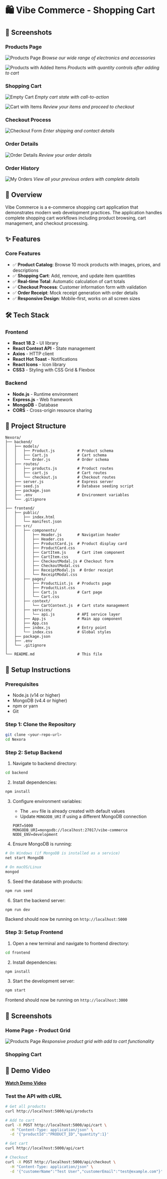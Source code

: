 # 🛍️ Vibe Commerce - Shopping Cart


## 📸 Screenshots

### Products Page
![Products Page](screenshots/prodcuts.png)
*Browse our wide range of electronics and accessories*

![Products with Added Items](screenshots/prodcuts_checkin.png)
*Products with quantity controls after adding to cart*

### Shopping Cart
![Empty Cart](screenshots/empty_cart.png)
*Empty cart state with call-to-action*

![Cart with Items](screenshots/cart_added.png)
*Review your items and proceed to checkout*

### Checkout Process
![Checkout Form](screenshots/checkout.png)
*Enter shipping and contact details*

### Order Details
![Order Details](screenshots/order.png)
*Review your order details*

### Order History
![My Orders](screenshots/my_orders.png)
*View all your previous orders with complete details*


## 🎯 Overview

Vibe Commerce is a e-commerce shopping cart application that demonstrates modern web development practices. The application handles complete shopping cart workflows including product browsing, cart management, and checkout processing.

## ✨ Features

### Core Features
- ✅ **Product Catalog**: Browse 10 mock products with images, prices, and descriptions
- ✅ **Shopping Cart**: Add, remove, and update item quantities
- ✅ **Real-time Total**: Automatic calculation of cart totals
- ✅ **Checkout Process**: Customer information form with validation
- ✅ **Order Receipt**: Mock receipt generation with order details
- ✅ **Responsive Design**: Mobile-first, works on all screen sizes


## 🛠️ Tech Stack

### Frontend
- **React 18.2** - UI library
- **React Context API** - State management
- **Axios** - HTTP client
- **React Hot Toast** - Notifications
- **React Icons** - Icon library
- **CSS3** - Styling with CSS Grid & Flexbox

### Backend
- **Node.js** - Runtime environment
- **Express.js** - Web framework
- **MongoDB** - Database
- **CORS** - Cross-origin resource sharing

## 📁 Project Structure

```
Nexora/
├── backend/
│   ├── models/
│   │   ├── Product.js          # Product schema
│   │   ├── Cart.js             # Cart schema
│   │   └── Order.js            # Order schema
│   ├── routes/
│   │   ├── products.js         # Product routes
│   │   ├── cart.js             # Cart routes
│   │   └── checkout.js         # Checkout routes
│   ├── server.js               # Express server
│   ├── seed.js                 # Database seeding script
│   ├── package.json
│   ├── .env                    # Environment variables
│   └── .gitignore
│
├── frontend/
│   ├── public/
│   │   ├── index.html
│   │   └── manifest.json
│   ├── src/
│   │   ├── components/
│   │   │   ├── Header.js       # Navigation header
│   │   │   ├── Header.css
│   │   │   ├── ProductCard.js  # Product display card
│   │   │   ├── ProductCard.css
│   │   │   ├── CartItem.js     # Cart item component
│   │   │   ├── CartItem.css
│   │   │   ├── CheckoutModal.js # Checkout form
│   │   │   ├── CheckoutModal.css
│   │   │   ├── ReceiptModal.js  # Order receipt
│   │   │   └── ReceiptModal.css
│   │   ├── pages/
│   │   │   ├── ProductList.js  # Products page
│   │   │   ├── ProductList.css
│   │   │   ├── Cart.js         # Cart page
│   │   │   └── Cart.css
│   │   ├── context/
│   │   │   └── CartContext.js  # Cart state management
│   │   ├── services/
│   │   │   └── api.js          # API service layer
│   │   ├── App.js              # Main app component
│   │   ├── App.css
│   │   ├── index.js            # Entry point
│   │   └── index.css           # Global styles
│   ├── package.json
│   ├── .env
│   └── .gitignore
│
└── README.md                   # This file
```

## 🚀 Setup Instructions

### Prerequisites
- Node.js (v14 or higher)
- MongoDB (v4.4 or higher)
- npm or yarn
- Git

### Step 1: Clone the Repository
```bash
git clone <your-repo-url>
cd Nexora
```

### Step 2: Setup Backend

1. Navigate to backend directory:
```bash
cd backend
```

2. Install dependencies:
```bash
npm install
```

3. Configure environment variables:
   - The `.env` file is already created with default values
   - Update `MONGODB_URI` if using a different MongoDB connection
   ```
   PORT=5000
   MONGODB_URI=mongodb://localhost:27017/vibe-commerce
   NODE_ENV=development
   ```

4. Ensure MongoDB is running:
```bash
# On Windows (if MongoDB is installed as a service)
net start MongoDB

# On macOS/Linux
mongod
```

5. Seed the database with products:
```bash
npm run seed
```

6. Start the backend server:
```bash
npm run dev
```

Backend should now be running on `http://localhost:5000`

### Step 3: Setup Frontend

1. Open a new terminal and navigate to frontend directory:
```bash
cd frontend
```

2. Install dependencies:
```bash
npm install
```

3. Start the development server:
```bash
npm start
```

Frontend should now be running on `http://localhost:3000`


## 📸 Screenshots


### Home Page - Product Grid
![Products Page](screenshots/products.png)
*Responsive product grid with add to cart functionality*

### Shopping Cart



## 🎥 Demo Video

**[Watch Demo Video](your-loom-or-youtube-link-here)**


### Test the API with cURL

```bash
# Get all products
curl http://localhost:5000/api/products

# Add to cart
curl -X POST http://localhost:5000/api/cart \
  -H "Content-Type: application/json" \
  -d '{"productId":"PRODUCT_ID","quantity":1}'

# Get cart
curl http://localhost:5000/api/cart

# Checkout
curl -X POST http://localhost:5000/api/checkout \
  -H "Content-Type: application/json" \
  -d '{"customerName":"Test User","customerEmail":"test@example.com"}'
```

